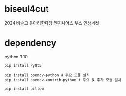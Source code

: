 # biseul4cut
2024 비슬고 동아리한마당 엔지니어스 부스 인생네컷

# dependency
python 3.10

```shell
pip install PyQt5
```

```shell
pip install opencv-python # 주요 모듈 설치
pip install opencv-contrib-python # 주요 및 추가 모듈 설치
```

```shell
pip install pillow
```
